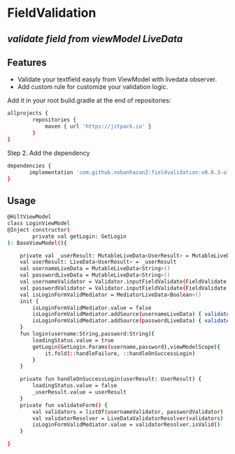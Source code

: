 # FieldValidation
## _validate field from viewModel LiveData_
## Features

- Validate your textfield easyly from ViewModel with livedata observer.
- Add custom rule for customize your validation logic.


Add it in your root build.gradle at the end of repositories:
```bash
allprojects {
		repositories {
			maven { url 'https://jitpack.io' }
		}
}
```
Step 2. Add the dependency 
```bash
dependencies {
	   implementation 'com.github.nobanhasan2:fieldvalidation:v0.0.3-alpha'
}
```


## Usage

```bash
@HiltViewModel
class LoginViewModel
@Inject constructor(
        private val getLogin: GetLogin
): BaseViewModel(){

    private val _userResult: MutableLiveData<UserResult> = MutableLiveData()
    val userResult: LiveData<UserResult> = _userResult
    val usernameLiveData = MutableLiveData<String>()
    val passwordLiveData = MutableLiveData<String>()
    val usernameValidator = Validator.inputFieldValidate(FieldValidate.TEXT.name,usernameLiveData)
    val passwordValidator = Validator.inputFieldValidate(FieldValidate.PASSWORD.name,passwordLiveData)
    val isLoginFormValidMediator = MediatorLiveData<Boolean>()
    init {
        isLoginFormValidMediator.value = false
        isLoginFormValidMediator.addSource(usernameLiveData) { validateForm() }
        isLoginFormValidMediator.addSource(passwordLiveData) { validateForm() }
    }
    fun login(username:String,password:String){
        loadingStatus.value = true
        getLogin(GetLogin.Params(username,password),viewModelScope){
            it.fold(::handleFailure, ::handleOnSuccessLogin)
        }
    }

    private fun handleOnSuccessLogin(userResult: UserResult) {
        loadingStatus.value = false
        _userResult.value = userResult
    }
    private fun validateForm() {
        val validators = listOf(usernameValidator, passwordValidator)
        val validatorResolver = LiveDataValidatorResolver(validators)
        isLoginFormValidMediator.value = validatorResolver.isValid()
    }

}
```
